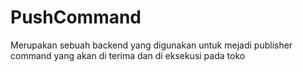 # PushCommand
Merupakan sebuah backend yang digunakan untuk mejadi publisher command yang akan di terima dan di eksekusi pada toko
